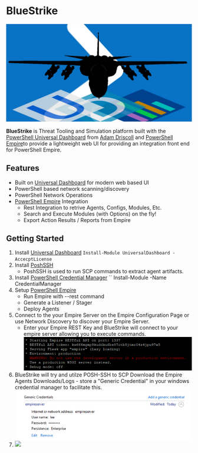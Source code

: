 BlueStrike
==================
![](./img/bluestrike.png) 

**BlueStrike** is Threat Tooling and Simulation platform built with the [PowerShell Universal Dashboard](https://universaldashboard.io/) from [Adam Driscoll](https://github.com/adamdriscoll) and [PowerShell Empire](https://github.com/EmpireProject/Empire)to provide a lightweight web UI for providing an integration front end for PowerShell Empire.

## Features
* Built on [Universal Dashboard](https://universaldashboard.io/) for modern web based UI
* PowerShell based network scanning/discovery
* PowerShell Network Operations
* [PowerShell Empire](https://www.powershellempire.com/) Integration
    * Rest Integration to retrive Agents, Configs, Modules, Etc.
    * Search and Execute Modules (with Options) on the fly!
    * Export Action Results / Reports from Empire

## Getting Started
1. Install [Universal Dashboard](https://universaldashboard.io/) ``Install-Module UniversalDashboard -AccecptLicense``
2. Install [PoshSSH](https://github.com/darkoperator/Posh-SSH)
    + PoshSSH is used to run SCP commands to extract agent artifacts.
3. Install [PowerShell Credential Manager](https://github.com/davotronic5000/PowerShell_Credential_Manager) `` Install-Module -Name CredentialManager
4. Setup [PowerShell Empire](https://www.powershellempire.com/)
    + Run Empire with --rest command
    + Generate a Listener / Stager
    + Deploy Agents
5. Connect to the your Empire Server on the Empire Configuration Page or use Network Discovery to discover your Empire Server.
    + Enter your Empire REST Key and BlueStrike will connect to your empire server allowing you to execute commands. ![](./img/empire_rest.png) 
6.  BlueStrike will try and utilze POSH-SSH to SCP Download the Empire Agents Downloads/Logs - store a "Generic Credential" in your windows credential manager to facilitate this. ![](./img/credential_manager.png) 
7.  
    ![](https://media.giphy.com/media/MGaacoiAlAti0/giphy.gif)